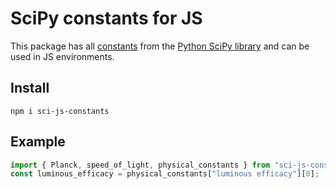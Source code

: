 # SciPy constants for JS

This package has all [constants](https://docs.scipy.org/doc/scipy/reference/constants.html) from the [Python SciPy library](https://scipy.org/) and can be used in JS environments.

## Install

```
npm i sci-js-constants
```

## Example

```js
import { Planck, speed_of_light, physical_constants } from "sci-js-constants";
const luminous_efficacy = physical_constants["luminous efficacy"][0];
```
